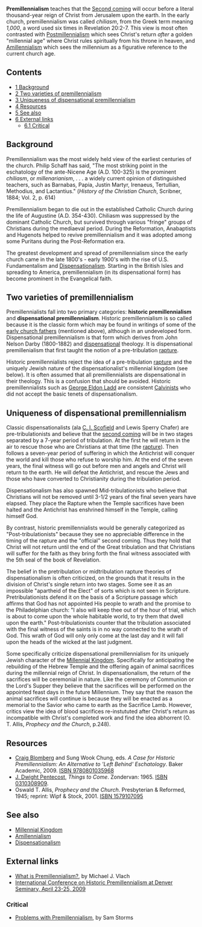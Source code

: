 **Premillennialism** teaches that the
[Second coming](Second_coming "Second coming") will occur before a
literal thousand-year reign of Christ from Jerusalem upon the
earth. In the early church, premillennialism was called *chiliasm*,
from the Greek term meaning *1,000*, a word used six times in
Revelation 20:2-7. This view is most often contrasted with
[Postmillennialism](Postmillennialism "Postmillennialism") which
sees Christ's return *after* a golden "millennial age" where Christ
rules spiritually from his throne in heaven, and
[Amillennialism](Amillennialism "Amillennialism") which sees the
millennium as a figurative reference to the current church age.

## Contents

-   [1 Background](#Background)
-   [2 Two varieties of premillennialism](#Two_varieties_of_premillennialism)
-   [3 Uniqueness of dispensational premillennialism](#Uniqueness_of_dispensational_premillennialism)
-   [4 Resources](#Resources)
-   [5 See also](#See_also)
-   [6 External links](#External_links)
    -   [6.1 Critical](#Critical)


## Background

Premillennialism was the most widely held view of the earliest
centuries of the church. Philip Schaff has said, "The most striking
point in the eschatology of the ante-Nicene Age (A.D. 100-325) is
the prominent *chiliasm*, or *millenarianism*, . . . a widely
current opinion of distinguished teachers, such as Barnabas, Papia,
Justin Martyr, Irenaeus, Tertullian, Methodius, and Lactantius."
(*History of the Christian Church*, Scribner, 1884; Vol. 2, p.
614)

Premillennialism began to die out in the established Catholic
Church during the life of Augustine (A.D. 354-430). Chiliasm was
suppressed by the dominant Catholic Church, but survived through
various "fringe" groups of Christians during the mediaeval period.
During the Reformation, Anabaptists and Hugenots helped to revive
premillennialism and it was adopted among some Puritans during the
Post-Reformation era.

The greatest development and spread of premillennialism since the
early church came in the late 1800's - early 1900's with the rise
of U.S. Fundamentalism and
[Dispensationalism](Dispensationalism "Dispensationalism").
Starting in the British Isles and spreading to America,
premillennialism (in its dispensational form) has become prominent
in the Evangelical faith.

## Two varieties of premillennialism

Premillennialists fall into two primary categories:
**historic premillennialism** and
**dispensational premillennialism**. Historic premillennialism is
so called because it is the classic form which may be found in
writings of some of the
[early church fathers](Early_church_fathers "Early church fathers")
(mentioned above), although in an undeveloped form. Dispensational
premillennialism is that form which derives from John Nelson Darby
(1800-1882) and
[dispensational](Dispensationalism "Dispensationalism") theology.
It is dispensational premillenialism that first taught the notion
of a pre-tribulation [rapture](Rapture "Rapture").

Historic premillennialists reject the idea of a pre-tribulation
[rapture](Rapture "Rapture") and the uniquely Jewish nature of the
dispensationalist's millennial kingdom (see below). It is often
assumed that all premillennialists are dispensational in their
theology. This is a confusion that should be avoided. Historic
premillennialists such as
[George Eldon Ladd](George_Eldon_Ladd "George Eldon Ladd") are
consistent [Calvinists](Calvinism "Calvinism") who did not accept
the basic tenets of dispensationalism.

## Uniqueness of dispensational premillennialism

Classic dispensationalists (ala
[C. I. Scofield](C._I._Scofield "C. I. Scofield") and Lewis Sperry
Chafer) are pre-tribulationists and believe that the
[second coming](Second_coming "Second coming") will be in two
stages separated by a 7-year period of tribulation. At the first he
will return in the air to rescue those who are Christians at that
time (the [rapture](Rapture "Rapture")). Then follows a seven-year
period of suffering in which the Antichrist will conquer the world
and kill those who refuse to worship him. At the end of the seven
years, the final witness will go out before men and angels and
Christ will return to the earth. He will defeat the Antichrist, and
rescue the Jews and those who have converted to Christianity during
the tribulation period.

Dispensationalism has also spawned Mid-tribulationists who believe
that Christians will not be removed until 3-1/2 years of the final
seven years have elapsed. They place the Rapture when the Temple
sacrifices have been halted and the Antichrist has enshrined
himself in the Temple, calling himself God.

By contrast, historic premillennialists would be generally
categorized as "Post-tribulationists" because they see no
appreciable difference in the timing of the rapture and the
"official" second coming. Thus they hold that Christ will not
return until the end of the Great tribulation and that Christians
will suffer for the faith as they bring forth the final witness
associated with the 5th seal of the book of Revelation.

The belief in the pretribulation or midtribulation rapture theories
of dispensationalism is often criticized, on the grounds that it
results in the division of Christ's single return into two stages.
Some see it as an impossible "apartheid of the Elect" of sorts
which is not seen in Scripture. Pretribulationists defend it on the
basis of a Scripture passage which affirms that God has not
appointed His people to wrath and the promise to the Philadelphian
church: "I also will keep thee out of the hour of trial, which is
about to come upon the whole habitable world, to try them that
dwell upon the earth." Post-tribulationists counter that the
tribulation associated with the final witness of the saints is in
no way connected to the wrath of God. This wrath of God will only
only come at the last day and it will fall upon the heads of the
wicked at the last judgment.

Some specifically criticize dispensational premillennialism for its
uniquely Jewish character of the
[Millennial Kingdom](Millennial_Kingdom "Millennial Kingdom").
Specifically for anticipating the rebuilding of the Hebrew Temple
and the offering again of animal sacrifices during the millennial
reign of Christ. In dispensationalism, the return of the sacrifices
will be ceremonial in nature. Like the ceremony of Communion or the
Lord's Supper they believe that the sacrifices will be performed on
the appointed feast days in the future Millennium. They say that
the reason the animal sacrifices will continue is because they will
be enacted as a memorial to the Savior who came to earth as the
Sacrifice Lamb. However, critics view the idea of blood sacrifices
re-instututed after Christ's return as incompatible with Christ's
completed work and find the idea abhorrent (O. T. Allis,
*Prophecy and the Church*, p.248).

## Resources

-   [Craig Blomberg](Craig_Blomberg "Craig Blomberg") and Sung Wook
    Chung, eds.
    *A Case for Historic Premillennialism: An Alternative to 'Left Behind' Eschatology*.
    Baker Academic, 2009.
    [ISBN 9780801035968](http://www.theopedia.com/Special:BookSources/9780801035968)
-   [J. Dwight Pentecost](index.php?title=J._Dwight_Pentecost&action=edit&redlink=1 "J. Dwight Pentecost (page does not exist)"),
    *Things to Come*. Zondervan: 1965.
    [ISBN 0310308909](http://www.theopedia.com/Special:BookSources/0310308909).
-   Oswald T. Allis, *Prophecy and the Church*. Presbyterian &
    Reformed, 1945; reprint: Wipf & Stock, 2001.
    [ISBN 1579107095](http://www.theopedia.com/Special:BookSources/1579107095)

## See also

-   [Millennial Kingdom](Millennial_Kingdom "Millennial Kingdom")
-   [Amillennialism](Amillennialism "Amillennialism")
-   [Dispensationalism](Dispensationalism "Dispensationalism")

## External links

-   [What is Premillennialism?](http://www.theologicalstudies.citymax.com/premillennialism.html),
    by Michael J. Vlach
-   [International Conference on Historic Premillennialism at Denver Seminary, April 23-25, 2009](http://www.denverseminary.edu/resources/international-conference-on-historic-premillennialism/)

### Critical

-   [Problems with Premillennialism](http://eschatologystuff.wordpress.com/2007/03/13/problems-with-premillennialism-by-sam-storms/),
    by Sam Storms



